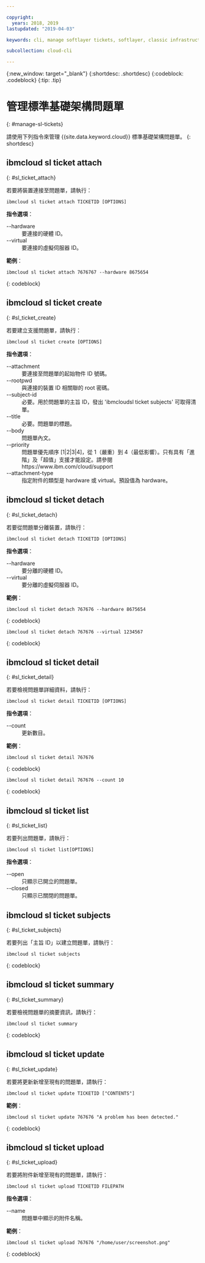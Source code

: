 ```yaml
---

copyright:
  years: 2018, 2019
lastupdated: "2019-04-03"

keywords: cli, manage softlayer tickets, softlayer, classic infrastructure, user management, ibmcloud sl ticket

subcollection: cloud-cli

---
```


{:new_window: target="_blank"}
{:shortdesc: .shortdesc}
{:codeblock: .codeblock}
{:tip: .tip}

# 管理標準基礎架構問題單
{: #manage-sl-tickets}

請使用下列指令來管理 {{site.data.keyword.cloud}} 標準基礎架構問題單。
{: shortdesc}

## ibmcloud sl ticket attach
{: #sl_ticket_attach} 

若要將裝置連接至問題單，請執行：
```
ibmcloud sl ticket attach TICKETID [OPTIONS]
```

<strong>指令選項</strong>：
<dl>
<dt>--hardware</dt>
<dd>要連接的硬體 ID。</dd>
<dt>--virtual</dt>
<dd>要連接的虛擬伺服器 ID。</dd>
</dl>

**範例**：
```
ibmcloud sl ticket attach 7676767 --hardware 8675654
```
{: codeblock}

## ibmcloud sl ticket create
{: #sl_ticket_create} 

若要建立支援問題單，請執行：
```
ibmcloud sl ticket create [OPTIONS]
```

<strong>指令選項</strong>：
<dl>
<dt>--attachment</dt>
<dd>要連接至問題單的起始物件 ID 號碼。</dd>
<dt>--rootpwd</dt>
<dd>與連接的裝置 ID 相關聯的 root 密碼。</dd>
<dt>--subject-id</dt>
<dd>必要。用於問題單的主旨 ID，發出 'ibmcloudsl ticket subjects' 可取得清單。</dd>
<dt>--title</dt>
<dd>必要。問題單的標題。</dd>
<dt>--body</dt>
<dd>問題單內文。</dd>
<dt>--priority</dt>
<dd>問題單優先順序 [1|2|3|4]，從 1（嚴重）到 4（最低影響）。只有具有「進階」及「超值」支援才能設定。請參閱 https://www.ibm.com/cloud/support</dd>
<dt>--attachment-type</dt>
<dd>指定附件的類型是 hardware 或 virtual。預設值為 hardware。</dd>
</dl>

## ibmcloud sl ticket detach 
{: #sl_ticket_detach} 

若要從問題單分離裝置，請執行：
```
ibmcloud sl ticket detach TICKETID [OPTIONS]
```

<strong>指令選項</strong>：
<dl>
<dt>--hardware</dt>
<dd>要分離的硬體 ID。</dd>
<dt>--virtual</dt>
<dd>要分離的虛擬伺服器 ID。</dd>
</dl>

**範例**：
```
ibmcloud sl ticket detach 767676 --hardware 8675654
```
{: codeblock}

```
ibmcloud sl ticket detach 767676 --virtual 1234567
```
{: codeblock}

## ibmcloud sl ticket detail 
{: #sl_ticket_detail} 

若要檢視問題單詳細資料，請執行：
```
ibmcloud sl ticket detail TICKETID [OPTIONS]
```

<strong>指令選項</strong>：
<dl>
<dt>--count</dt>
<dd>更新數目。</dd>
</dl>

**範例**：
```
ibmcloud sl ticket detail 767676
```
{: codeblock}

```
ibmcloud sl ticket detail 767676 --count 10
```
{: codeblock}

## ibmcloud sl ticket list 
{: #sl_ticket_list} 

若要列出問題單，請執行：
```
ibmcloud sl ticket list[OPTIONS]
```

<strong>指令選項</strong>：
<dl>
<dt>--open</dt>
<dd>只顯示已開立的問題單。</dd>
<dt>--closed</dt>
<dd>只顯示已關閉的問題單。</dd>
</dl>

## ibmcloud sl ticket subjects 
{: #sl_ticket_subjects} 

若要列出「主旨 ID」以建立問題單，請執行：
```
ibmcloud sl ticket subjects
```
{: codeblock}

## ibmcloud sl ticket summary 
{: #sl_ticket_summary} 

若要檢視問題單的摘要資訊，請執行：
```
ibmcloud sl ticket summary
```
{: codeblock}

## ibmcloud sl ticket update 
{: #sl_ticket_update} 

若要將更新新增至現有的問題單，請執行：
```
ibmcloud sl ticket update TICKETID ["CONTENTS"]
```

**範例**：
```
ibmcloud sl ticket update 767676 "A problem has been detected."
```
{: codeblock}

## ibmcloud sl ticket upload 
{: #sl_ticket_upload} 

若要將附件新增至現有的問題單，請執行：
```
ibmcloud sl ticket upload TICKETID FILEPATH
```

<strong>指令選項</strong>：
<dl>
<dt>--name</dt>
<dd>問題單中顯示的附件名稱。</dd>
</dl>

**範例**：
```
ibmcloud sl ticket upload 767676 "/home/user/screenshot.png"
```
{: codeblock}

